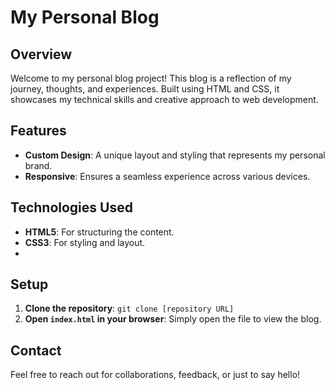 # My Personal Blog

## Overview
Welcome to my personal blog project! This blog is a reflection of my journey, thoughts, and experiences. Built using HTML and CSS, it showcases my technical skills and creative approach to web development.

## Features
- **Custom Design**: A unique layout and styling that represents my personal brand.
- **Responsive**: Ensures a seamless experience across various devices.
  
## Technologies Used
- **HTML5**: For structuring the content.
- **CSS3**: For styling and layout.
- 
## Setup
1. **Clone the repository**: `git clone [repository URL]`
2. **Open `index.html` in your browser**: Simply open the file to view the blog.

## Contact
Feel free to reach out for collaborations, feedback, or just to say hello!

